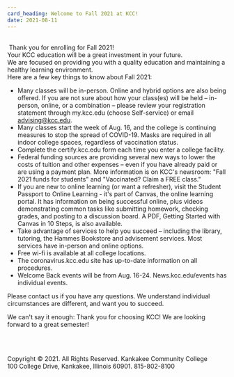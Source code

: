 ```yaml
---
card_heading: Welcome to Fall 2021 at KCC!
date: 2021-08-11
---
```


<br>&nbsp;Thank you for enrolling for Fall 2021\!<br>Your KCC education will be a great investment in your future.<br>We are focused on providing you with a quality education and maintaining a healthy learning environment.<br>Here are a few key things to know about Fall 2021:

* Many classes will be in-person. Online and hybrid options are also being offered. If you are not sure about how your class(es) will be held – in-person, online, or a combination – please review your registration statement through my.kcc.edu (choose Self-service) or email advising@kcc.edu.
* Many classes start the week of Aug. 16, and the college is continuing measures to stop the spread of COVID-19. Masks are required in all indoor college spaces, regardless of vaccination status.&nbsp;
* Complete the certify.kcc.edu form each time you enter a college facility.
* Federal funding sources are providing several new ways to lower the costs of tuition and other expenses – even if you have already paid or are using a payment plan. More information is on KCC's newsroom: "Fall 2021 funds for students" and "Vaccinated? Claim a FREE class."
* If you are new to online learning (or want a refresher), visit the Student Passport to Online Learning - it's part of Canvas, the online learning portal. It has information on being successful online, plus videos demonstrating common tasks like submitting homework, checking grades, and posting to a discussion board. A PDF, Getting Started with Canvas in 10 Steps, is also available.
* Take advantage of services to help you succeed – including the library, tutoring, the Hammes Bookstore and advisement services. Most services have in-person and online options.
* Free wi-fi is available at all college locations.
* The coronavirus.kcc.edu site has up-to-date information on all procedures.
* Welcome Back events will be from Aug. 16-24. News.kcc.edu/events has individual events.

Please contact us if you have any questions. We understand individual circumstances are different, and want you to succeed.

We can't say it enough: Thank you for choosing KCC\! We are looking forward to a great semester\!

&nbsp;

<br>Copyright &copy; 2021. All Rights Reserved. Kankakee Community College<br>100 College Drive, Kankakee, Illinois 60901. 815-802-8100

<br>&nbsp;<br>&nbsp;
